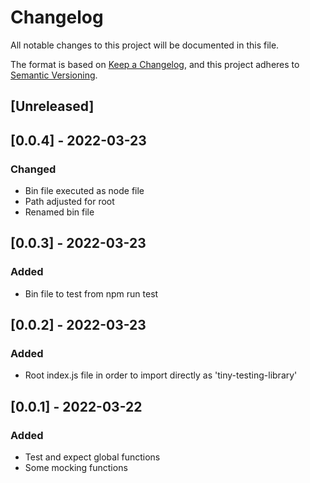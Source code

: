 # Changelog

All notable changes to this project will be documented in this file.

The format is based on [Keep a Changelog](https://keepachangelog.com/en/1.0.0/),
and this project adheres to [Semantic Versioning](https://semver.org/spec/v2.0.0.html).

## [Unreleased]

## [0.0.4] - 2022-03-23

### Changed

- Bin file executed as node file
- Path adjusted for root
- Renamed bin file

## [0.0.3] - 2022-03-23

### Added

- Bin file to test from npm run test

## [0.0.2] - 2022-03-23

### Added

- Root index.js file in order to import directly as 'tiny-testing-library'

## [0.0.1] - 2022-03-22

### Added

- Test and expect global functions
- Some mocking functions
